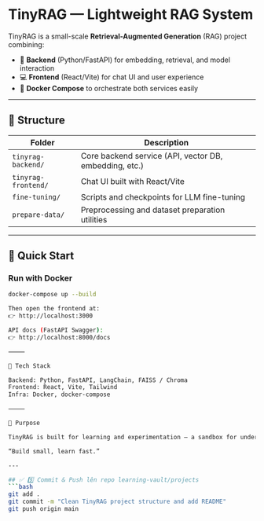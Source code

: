 # TinyRAG — Lightweight RAG System

TinyRAG is a small-scale **Retrieval-Augmented Generation** (RAG) project combining:
- 🧠 **Backend** (Python/FastAPI) for embedding, retrieval, and model interaction
- 💻 **Frontend** (React/Vite) for chat UI and user experience
- 🐳 **Docker Compose** to orchestrate both services easily

---

## 📂 Structure

| Folder | Description |
|---------|--------------|
| `tinyrag-backend/` | Core backend service (API, vector DB, embedding, etc.) |
| `tinyrag-frontend/` | Chat UI built with React/Vite |
| `fine-tuning/` | Scripts and checkpoints for LLM fine-tuning |
| `prepare-data/` | Preprocessing and dataset preparation utilities |

---

## 🚀 Quick Start

### Run with Docker
```bash
docker-compose up --build

Then open the frontend at:
👉 http://localhost:3000

API docs (FastAPI Swagger):
👉 http://localhost:8000/docs

⸻

🧩 Tech Stack

Backend: Python, FastAPI, LangChain, FAISS / Chroma
Frontend: React, Vite, Tailwind
Infra: Docker, docker-compose

⸻

🧠 Purpose

TinyRAG is built for learning and experimentation — a sandbox for understanding how RAG systems integrate embedding, retrieval, and generation.

“Build small, learn fast.”

---

## ✅ 5️⃣ Commit & Push lên repo learning-vault/projects
```bash
git add .
git commit -m "Clean TinyRAG project structure and add README"
git push origin main





